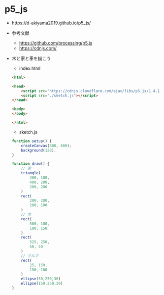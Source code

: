 # p5_js

- https://d-akiyama2019.github.io/p5_js/
- 参考文献
    - https://github.com/processing/p5.js 
    - https://cdnjs.com/

- 木と家と車を描こう
    - index.html
    ```html
    <html>

    <head>
        <script src="https://cdnjs.cloudflare.com/ajax/libs/p5.js/1.4.1/p5.min.js"></script>
        <script src="./sketch.js"></script>
    </head>

    <body>
    </body>

    </html>
    ```

    - sketch.js
    ```js
    function setup() {
        createCanvas(800, 600);
        background(128);
    }

    function draw() {
        // 家
        triangle(
            300, 100,
            400, 200,
            200, 200
        )
        rect(
            200, 200,
            200, 100
        )
        // 木
        rect(
            500, 100,
            100, 150
        )
        rect(
            525, 250,
            50, 50
        )
        // クルマ
        rect(
            25, 150,
            150, 100
        )
        ellipse(50,250,30)
        ellipse(150,250,30)
    }
    ```
